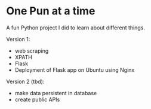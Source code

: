 # One Pun at a time
 
A fun Python project I did to learn about different things.

Version 1:
- web scraping
- XPATH
- Flask
- Deployment of Flask app on Ubuntu using Nginx

Version 2 (tbd):
- make data persistent in database
- create public APIs